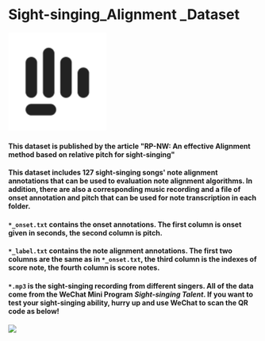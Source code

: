 # Sight-singing_Alignment _Dataset

<img src=".\images\icon.png" alt="Sight-singing Talent" style="zoom:150%;" />

#### This dataset is published by the article **"RP-NW: An effective Alignment method based on relative pitch for sight-singing"**

#### This dataset includes 127 sight-singing songs' note alignment annotations that can be used to evaluation note alignment algorithms.  In addition, there are also a corresponding music recording and a file of onset annotation and pitch that can be used for note transcription  in each folder.

#### `*_onset.txt` contains the onset annotations. The first column is onset given in seconds, the second column is pitch.

#### `*_label.txt` contains the note alignment annotations. The first two columns are the same as in `*_onset.txt`, the third column is the indexes of score note, the fourth column is score notes.

#### `*.mp3` is the sight-singing recording from different singers. All of the data come from the WeChat   Mini Program *Sight-singing Talent*. If you want to test your sight-singing ability, hurry up and use WeChat to scan the QR code as below!

![](G:\共享文档\Sight-singing_Alignment_Dataset\images\qr.jpg)

